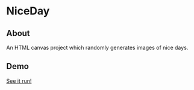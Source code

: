 # NiceDay

## About
An HTML canvas project which randomly generates images of nice days.


## Demo
[See it run!](https://csnackerman.github.io/NiceDay/)
